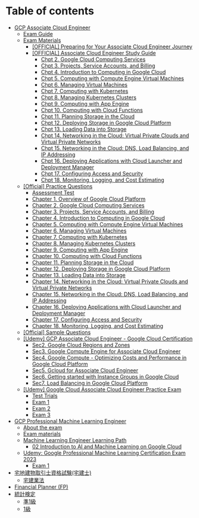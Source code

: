 # Table of contents

* [GCP Associate Cloud Engineer](README.md)
  * [Exam Guide](gcp-associate-cloud-engineer/exam-guide.md)
  * [Exam Materials](gcp-associate-cloud-engineer/exam-materials/README.md)
    * [\[OFFICIAL\] Preparing for Your Associate Cloud Engineer Journey](gcp-associate-cloud-engineer/exam-materials/official-preparing-for-your-associate-cloud-engineer-journey.md)
    * [\[OFFICIAL\] Associate Cloud Engineer Study Guide](gcp-associate-cloud-engineer/exam-materials/official-associate-cloud-engineer-study-guide/README.md)
      * [Chpt 2. Google Cloud Computing Services](gcp-associate-cloud-engineer/exam-materials/official-associate-cloud-engineer-study-guide/chpt-2.-google-cloud-computing-services.md)
      * [Chpt 3. Projects, Service Accounts, and Billing](gcp-associate-cloud-engineer/exam-materials/official-associate-cloud-engineer-study-guide/chpt-3.-projects-service-accounts-and-billing.md)
      * [Chpt 4. Introduction to Computing in Google Cloud](gcp-associate-cloud-engineer/exam-materials/official-associate-cloud-engineer-study-guide/chpt-4.-introduction-to-computing-in-google-cloud.md)
      * [Chpt 5. Computing with Compute Engine Virtual Machines](gcp-associate-cloud-engineer/exam-materials/official-associate-cloud-engineer-study-guide/chpt-5.-computing-with-compute-engine-virtual-machines.md)
      * [Chpt 6. Managing Virtual Machines](gcp-associate-cloud-engineer/exam-materials/official-associate-cloud-engineer-study-guide/chpt-6.-managing-virtual-machines.md)
      * [Chpt 7. Computing with Kubernetes](gcp-associate-cloud-engineer/exam-materials/official-associate-cloud-engineer-study-guide/chpt-7.-computing-with-kubernetes.md)
      * [Chpt 8. Managing Kubernetes Clusters](gcp-associate-cloud-engineer/exam-materials/official-associate-cloud-engineer-study-guide/chpt-8.-managing-kubernetes-clusters.md)
      * [Chpt 9. Computing with App Engine](gcp-associate-cloud-engineer/exam-materials/official-associate-cloud-engineer-study-guide/chpt-9.-computing-with-app-engine.md)
      * [Chpt 10. Computing with Cloud Functions](gcp-associate-cloud-engineer/exam-materials/official-associate-cloud-engineer-study-guide/chpt-10.-computing-with-cloud-functions.md)
      * [Chpt 11. Planning Storage in the Cloud](gcp-associate-cloud-engineer/exam-materials/official-associate-cloud-engineer-study-guide/chpt-11.-planning-storage-in-the-cloud.md)
      * [Chpt 12. Deploying Storage in Google Cloud Platform](gcp-associate-cloud-engineer/exam-materials/official-associate-cloud-engineer-study-guide/chpt-12.-deploying-storage-in-google-cloud-platform.md)
      * [Chpt 13. Loading Data into Storage](gcp-associate-cloud-engineer/exam-materials/official-associate-cloud-engineer-study-guide/chpt-13.-loading-data-into-storage.md)
      * [Chpt 14. Networking in the Cloud: Virtual Private Clouds and Virtual Private Networks](gcp-associate-cloud-engineer/exam-materials/official-associate-cloud-engineer-study-guide/chpt-14.-networking-in-the-cloud-virtual-private-clouds-and-virtual-private-networks.md)
      * [Chpt 15. Networking in the Cloud: DNS, Load Balancing, and IP Addressing](gcp-associate-cloud-engineer/exam-materials/official-associate-cloud-engineer-study-guide/chpt-15.-networking-in-the-cloud-dns-load-balancing-and-ip-addressing.md)
      * [Chpt 16. Deploying Applications with Cloud Launcher and Deployment Manager](gcp-associate-cloud-engineer/exam-materials/official-associate-cloud-engineer-study-guide/chpt-16.-deploying-applications-with-cloud-launcher-and-deployment-manager.md)
      * [Chpt 17. Configuring Access and Security](gcp-associate-cloud-engineer/exam-materials/official-associate-cloud-engineer-study-guide/chpt-17.-configuring-access-and-security.md)
      * [Chpt 18. Monitoring, Logging, and Cost Estimating](gcp-associate-cloud-engineer/exam-materials/official-associate-cloud-engineer-study-guide/chpt-18.-monitoring-logging-and-cost-estimating.md)
  * [\[Official\] Practice Questions](gcp-associate-cloud-engineer/official-practice-questions/README.md)
    * [Assessment Test](gcp-associate-cloud-engineer/official-practice-questions/assessment-test.md)
    * [Chapter 1. Overview of Google Cloud Platform](gcp-associate-cloud-engineer/official-practice-questions/chapter-1.-overview-of-google-cloud-platform.md)
    * [Chapter 2. Google Cloud Computing Services](gcp-associate-cloud-engineer/official-practice-questions/chapter-2.-google-cloud-computing-services.md)
    * [Chapter 3. Projects, Service Accounts, and Billing](gcp-associate-cloud-engineer/official-practice-questions/chapter-3.-projects-service-accounts-and-billing.md)
    * [Chapter 4. Introduction to Computing in Google Cloud](gcp-associate-cloud-engineer/official-practice-questions/chapter-4.-introduction-to-computing-in-google-cloud.md)
    * [Chapter 5. Computing with Compute Engine Virtual Machines](gcp-associate-cloud-engineer/official-practice-questions/chapter-5.-computing-with-compute-engine-virtual-machines.md)
    * [Chapter 6. Managing Virtual Machines](gcp-associate-cloud-engineer/official-practice-questions/chapter-6.-managing-virtual-machines.md)
    * [Chapter 7. Computing with Kubernetes](gcp-associate-cloud-engineer/official-practice-questions/chapter-7.-computing-with-kubernetes.md)
    * [Chapter 8. Managing Kubernetes Clusters](gcp-associate-cloud-engineer/official-practice-questions/chapter-8.-managing-kubernetes-clusters.md)
    * [Chapter 9. Computing with App Engine](gcp-associate-cloud-engineer/official-practice-questions/chapter-9.-computing-with-app-engine.md)
    * [Chapter 10. Computing with Cloud Functions](gcp-associate-cloud-engineer/official-practice-questions/chapter-10.-computing-with-cloud-functions.md)
    * [Chapter 11. Planning Storage in the Cloud](gcp-associate-cloud-engineer/official-practice-questions/chapter-11.-planning-storage-in-the-cloud.md)
    * [Chapter 12. Deploying Storage in Google Cloud Platform](gcp-associate-cloud-engineer/official-practice-questions/chapter-12.-deploying-storage-in-google-cloud-platform.md)
    * [Chapter 13. Loading Data into Storage](gcp-associate-cloud-engineer/official-practice-questions/chapter-13.-loading-data-into-storage.md)
    * [Chapter 14. Networking in the Cloud: Virtual Private Clouds and Virtual Private Networks](gcp-associate-cloud-engineer/official-practice-questions/chapter-14.-networking-in-the-cloud-virtual-private-clouds-and-virtual-private-networks.md)
    * [Chapter 15. Networking in the Cloud: DNS, Load Balancing, and IP Addressing](gcp-associate-cloud-engineer/official-practice-questions/chapter-15.-networking-in-the-cloud-dns-load-balancing-and-ip-addressing.md)
    * [Chapter 16. Deploying Applications with Cloud Launcher and Deployment Manager](gcp-associate-cloud-engineer/official-practice-questions/chapter-16.-deploying-applications-with-cloud-launcher-and-deployment-manager.md)
    * [Chapter 17. Configuring Access and Security](gcp-associate-cloud-engineer/official-practice-questions/chapter-17.-configuring-access-and-security.md)
    * [Chapter 18. Monitoring, Logging, and Cost Estimating](gcp-associate-cloud-engineer/official-practice-questions/chapter-18.-monitoring-logging-and-cost-estimating.md)
  * [\[Official\] Sample Questions](gcp-associate-cloud-engineer/official-sample-questions.md)
  * [\[Udemy\] GCP Associate Cloud Engineer - Google Cloud Certification](gcp-associate-cloud-engineer/udemy-gcp-associate-cloud-engineer-google-cloud-certification/README.md)
    * [Sec2. Google Cloud Regions and Zones](gcp-associate-cloud-engineer/udemy-gcp-associate-cloud-engineer-google-cloud-certification/sec2.-google-cloud-regions-and-zones.md)
    * [Sec3. Google Compute Engine for Associate Cloud Engineer](gcp-associate-cloud-engineer/udemy-gcp-associate-cloud-engineer-google-cloud-certification/sec3.-google-compute-engine-for-associate-cloud-engineer.md)
    * [Sec4. Google Compute - Optimizing Costs and Performance in Google Cloud Platform](gcp-associate-cloud-engineer/udemy-gcp-associate-cloud-engineer-google-cloud-certification/sec4.-google-compute-optimizing-costs-and-performance-in-google-cloud-platform.md)
    * [Sec5. Gcloud for Associate Cloud Engineer](gcp-associate-cloud-engineer/udemy-gcp-associate-cloud-engineer-google-cloud-certification/sec5.-gcloud-for-associate-cloud-engineer.md)
    * [Sec6. Getting started with Instance Groups in Google Cloud](gcp-associate-cloud-engineer/udemy-gcp-associate-cloud-engineer-google-cloud-certification/sec6.-getting-started-with-instance-groups-in-google-cloud.md)
    * [Sec7. Load Balancing in Google Cloud Platform](gcp-associate-cloud-engineer/udemy-gcp-associate-cloud-engineer-google-cloud-certification/sec7.-load-balancing-in-google-cloud-platform.md)
  * [\[Udemy\] Google Cloud Associate Cloud Engineer Practice Exam](gcp-associate-cloud-engineer/udemy-google-cloud-associate-cloud-engineer-practice-exam/README.md)
    * [Test Trials](gcp-associate-cloud-engineer/udemy-google-cloud-associate-cloud-engineer-practice-exam/test-trials.md)
    * [Exam 1](gcp-associate-cloud-engineer/udemy-google-cloud-associate-cloud-engineer-practice-exam/exam-1.md)
    * [Exam 2](gcp-associate-cloud-engineer/udemy-google-cloud-associate-cloud-engineer-practice-exam/exam-2.md)
    * [Exam 3](gcp-associate-cloud-engineer/udemy-google-cloud-associate-cloud-engineer-practice-exam/exam-3.md)
* [GCP Professional Machine Learning Engineer](<README (1).md>)
  * [About the exam](gcp-professional-machine-learning-engineer/about-the-exam.md)
  * [Exam materials](gcp-professional-machine-learning-engineer/exam-materials.md)
  * [Machine Learning Engineer Learning Path](gcp-professional-machine-learning-engineer/machine-learning-engineer-learning-path/README.md)
    * [02 Introduction to AI and Machine Learning on Google Cloud](gcp-professional-machine-learning-engineer/machine-learning-engineer-learning-path/02-introduction-to-ai-and-machine-learning-on-google-cloud.md)
  * [Udemy: Google Professional Machine Learning Certification Exam 2023](gcp-professional-machine-learning-engineer/udemy-google-professional-machine-learning-certification-exam-2023/README.md)
    * [Exam 1](gcp-professional-machine-learning-engineer/udemy-google-professional-machine-learning-certification-exam-2023/exam-1.md)
* [宅地建物取引士資格試験(宅建士)](zhai-di-jian-wu-qu-yin-shi-zi-ge-shi-yan-zhai-jian-shi/README.md)
  * [宅建業法](zhai-di-jian-wu-qu-yin-shi-zi-ge-shi-yan-zhai-jian-shi/zhai-jian-ye-fa.md)
* [Financial Planner (FP)](financial-planner-fp.md)
* [統計検定](tong-ji-jian-ding/README.md)
  * [準1級](tong-ji-jian-ding/zhun-1-ji.md)
  * [1級](tong-ji-jian-ding/1-ji.md)
